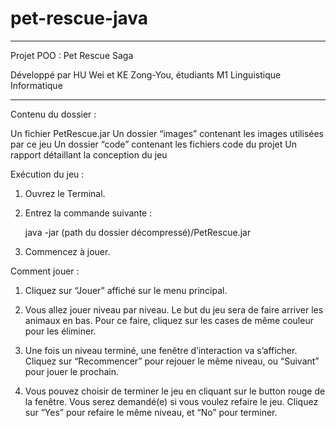 # pet-rescue-java

***********************************************
Projet POO : Pet Rescue Saga

Développé par HU Wei et KE Zong-You, 
étudiants M1 Linguistique Informatique
***********************************************

Contenu du dossier :

Un fichier PetRescue.jar
Un dossier “images” contenant les images utilisées par ce jeu
Un dossier “code” contenant les fichiers code du projet
Un rapport détaillant la conception du jeu

Exécution du jeu :

1. Ouvrez le Terminal.
2. Entrez la commande suivante :

	java -jar (path du dossier décompressé)/PetRescue.jar

3. Commencez à jouer.


Comment jouer :

1. Cliquez sur “Jouer” affiché sur le menu principal.

2. Vous allez jouer niveau par niveau. Le but du jeu sera de faire arriver les animaux en bas.
    Pour ce faire, cliquez sur les cases de même couleur pour les éliminer.

3. Une fois un niveau terminé, une fenêtre d’interaction va s’afficher.
    Cliquez sur “Recommencer” pour rejouer le même niveau, ou “Suivant” pour jouer le prochain.

4. Vous pouvez choisir de terminer le jeu en cliquant sur le button rouge de la fenêtre. 
    Vous serez demandé(e) si vous voulez refaire le jeu. Cliquez sur “Yes” pour refaire le même niveau, et “No” pour terminer.
